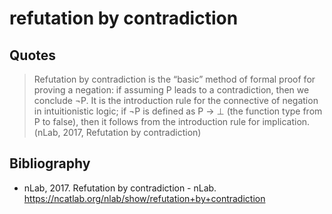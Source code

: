 # refutation by contradiction

## Quotes

> Refutation by contradiction is the “basic” method of formal proof for proving a negation: if assuming P leads to a
> contradiction, then we conclude ¬P. It is the introduction rule for the connective of negation in intuitionistic
> logic; if ¬P is defined as P → ⊥ (the function type from P to false), then it follows from the introduction rule for
> implication. (nLab, 2017, Refutation by contradiction)

## Bibliography

- nLab, 2017. Refutation by contradiction - nLab. https://ncatlab.org/nlab/show/refutation+by+contradiction

